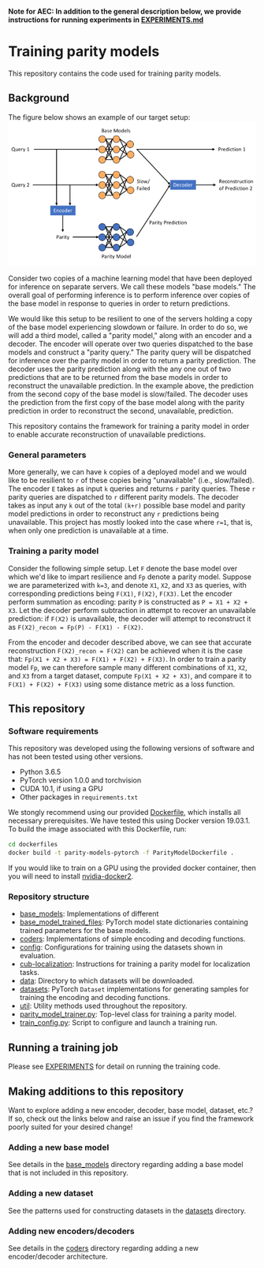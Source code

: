 **Note for AEC: In addition to the general description below, we provide
instructions for running experiments in [EXPERIMENTS.md](EXPERIMENTS.md)**

# Training parity models
This repository contains the code used for training parity models.

## Background
The figure below shows an example of our target setup:
![alt text](img/parity_model_setup.png "Parity Model Setup")

Consider two copies of a machine learning model that have been deployed for inference
on separate servers. We call these models "base models." The overall goal of performing
inference is to perform inference over copies of the base model in response to queries
in order to return predictions.

We would like this setup to be resilient to one of the servers holding a copy of the
base model experiencing slowdown or failure. In order to do so, we will add a third
model, called a "parity model," along with an encoder and a decoder. The encoder
will operate over two queries dispatched to the base models and construct a "parity query."
The parity query will be dispatched for inference over the parity model in order
to return a parity prediction. The decoder uses the parity prediction along with
the any one out of two predictions that are to be returned from the base models
in order to reconstruct the unavailable prediction. In the example above, the
prediction from the second copy of the base model is slow/failed. The decoder
uses the prediction from the first copy of the base model along with the
parity prediction in order to reconstruct the second, unavailable, prediction.

This repository contains the framework for training a parity model in order
to enable accurate reconstruction of unavailable predictions.

### General parameters
More generally, we can have `k` copies of a deployed model and we would like to
be resilient to `r` of these copies being "unavailable" (i.e., slow/failed).
The encoder `E` takes as input `k` queries and returns `r` parity queries. These
`r` parity queries are dispatched to `r` different parity models. The decoder
takes as input any `k` out of the total `(k+r)` possible base model and parity
model predictions in order to reconstruct any `r` predictions being unavailable.
This project has mostly looked into the case where `r=1`, that is, when only
one prediction is unavailable at a time.

### Training a parity model
Consider the following simple setup. Let `F` denote the base model over which
we'd like to impart resilience and `Fp` denote a parity model. Suppose we
are parameterized with `k=3`, and denote `X1`, `X2`, and `X3` as queries,
with corresponding predictions being `F(X1)`, `F(X2)`, `F(X3)`. Let the
encoder perform summation as encoding: parity `P` is constructed as
`P = X1 + X2 + X3`. Let the decoder perform subtraction in attempt to
recover an unavailable prediction: if `F(X2)` is unavailable, the decoder
will attempt to reconstruct it as `F(X2)_recon = Fp(P) - F(X1) - F(X2)`.

From the encoder and decoder described above, we can see that accurate
reconstruction `F(X2)_recon = F(X2)` can be achieved when it is the case that:
`Fp(X1 + X2 + X3) = F(X1) + F(X2) + F(X3)`. In order to train a parity model `Fp`,
we can therefore sample many different combinations of `X1`, `X2`, and `X3` from
a target dataset, compute `Fp(X1 + X2 + X3)`, and compare it to ` F(X1) + F(X2) + F(X3)`
using some distance metric as a loss function.

## This repository
### Software requirements
This repository was developed using the following versions of software and has
not been tested using other versions.
* Python 3.6.5
* PyTorch version 1.0.0 and torchvision
* CUDA 10.1, if using a GPU
* Other packages in `requirements.txt`

We stongly recommend using our provided [Dockerfile](dockerfiles/ParityModelDockerfile),
which installs all necessary prerequisites. We have tested this using Docker version 19.03.1.
To build the image associated with this Dockerfile, run:
```bash
cd dockerfiles
docker build -t parity-models-pytorch -f ParityModelDockerfile .
```

If you would like to train on a GPU using the provided docker container, then
you will need to install [nvidia-docker2](https://github.com/NVIDIA/nvidia-docker).

### Repository structure
* [base_models](base_models): Implementations of different 
* [base_model_trained_files](base_model_trained_files): PyTorch model state dictionaries containing
  trained parameters for the base models.
* [coders](coders): Implementations of simple encoding and decoding functions.
* [config](config): Configurations for training using the datasets shown in evaluation.
* [cub-localization](cub-localization): Instructions for training a parity
model for localization tasks.
* [data](data): Directory to which datasets will be downloaded.
* [datasets](datasets): PyTorch `Dataset` implementations for generating samples for training
  the encoding and decoding functions.
* [util](util): Utility methods used throughout the repository.
* [parity_model_trainer.py](parity_model_trainer.py): Top-level class for training a parity model.
* [train_config.py](train_config.py): Script to configure and launch a training run.

## Running a training job
Please see [EXPERIMENTS](EXPERIMENTS.md) for detail on running the training code.

## Making additions to this repository
Want to explore adding a new encoder, decoder, base model, dataset, etc.?
If so, check out the links below and raise an issue if you find the framework
poorly suited for your desired change!

### Adding a new base model
See details in the [base_models](base_models) directory regarding
adding a base model that is not included in this repository.

### Adding a new dataset
See the patterns used for constructing datasets in the [datasets](datasets) directory.

### Adding new encoders/decoders
See details in the [coders](coders) directory regarding adding a new
encoder/decoder architecture.
